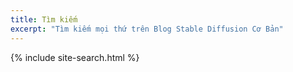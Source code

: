 ```yaml
---
title: Tìm kiếm
excerpt: "Tìm kiếm mọi thứ trên Blog Stable Diffusion Cơ Bản"
---
```


{% include site-search.html %}
